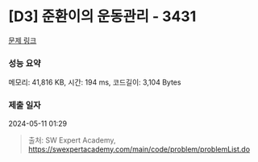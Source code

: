 # [D3] 준환이의 운동관리 - 3431 

[문제 링크](https://swexpertacademy.com/main/code/problem/problemDetail.do?contestProbId=AWE_ZXcqAAMDFAV2) 

### 성능 요약

메모리: 41,816 KB, 시간: 194 ms, 코드길이: 3,104 Bytes

### 제출 일자

2024-05-11 01:29



> 출처: SW Expert Academy, https://swexpertacademy.com/main/code/problem/problemList.do